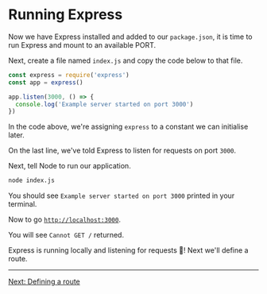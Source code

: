 # Running Express

Now we have Express installed and added to our `package.json`, it is time to run Express and mount to an available PORT.

Next, create a file named `index.js` and copy the code below to that file.

```javascript
const express = require('express')
const app = express()

app.listen(3000, () => {
  console.log('Example server started on port 3000')
})
```

In the code above, we're assigning `express` to a constant we can initialise later.

On the last line, we've told Express to listen for requests on port `3000`.

Next, tell Node to run our application.

```bash
node index.js
```

You should see `Example server started on port 3000` printed in your terminal.

Now to go  [`http://localhost:3000`](http://localhost:3000/).

You will see `Cannot GET /` returned.

Express is running locally and listening for requests 💯! Next we'll define a route.

---

[Next: Defining a route](../03-defining-a-route)
